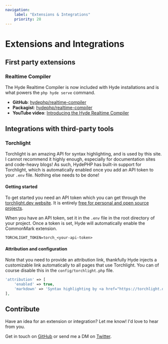 ```yaml
---
navigation:
    label: "Extensions & Integrations"
    priority: 28
---
```


# Extensions and Integrations

## First party extensions

### Realtime Compiler

The Hyde Realtime Compiler is now included with Hyde
installations and is what powers the `php hyde serve` command.

- **GitHub**: [hydephp/realtime-compiler](https://github.com/hydephp/realtime-compiler)
- **Packagist**: [hydephp/realtime-compiler](https://packagist.org/packages/hyde/realtime-compiler)
- **YouTube video**: [Introducing the Hyde Realtime Compiler](https://www.youtube.com/watch?v=1ZM4fQMKi64)


## Integrations with third-party tools

### Torchlight

Torchlight is an amazing API for syntax highlighting, and is used by this site. I cannot recommend it highly enough,
especially for documentation sites and code-heavy blogs! As such, HydePHP has built-in support for Torchlight,
which is automatically enabled once you add an API token to your `.env` file. Nothing else needs to be done!

#### Getting started

To get started you need an API token which you can get through the [torchlight.dev website](https://torchlight.dev/).
It is entirely [free for personal and open source projects](https://torchlight.dev/#pricing).

When you have an API token, set it in the `.env` file in the root directory of your project.
Once a token is set, Hyde will automatically enable the CommonMark extension.

```env
TORCHLIGHT_TOKEN=torch_<your-api-token>
```

#### Attribution and configuration

Note that you need to provide an attribution link, thankfully Hyde injects a customizable link automatically to all pages
that use Torchlight. You can of course disable this in the `config/torchlight.php` file.

```php
'attribution' => [
    'enabled' => true,
    'markdown' => 'Syntax highlighting by <a href="https://torchlight.dev/" rel="noopener nofollow">Torchlight.dev</a>',
],
```


## Contribute

Have an idea for an extension or integration? Let me know! I'd love to hear from you.

Get in touch on [GitHub](https://github.com/hydephp/Hyde) or send me a DM on [Twitter](https://twitter.com/CodeWithCaen).
